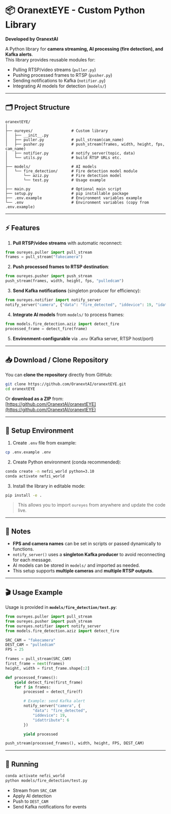 
# 📦 OranextEYE - Custom Python Library

**Developed by OranextAI**

A Python library for **camera streaming, AI processing (fire detection), and Kafka alerts**.  
This library provides reusable modules for:

- Pulling RTSP/video streams (`puller.py`)  
- Pushing processed frames to RTSP (`pusher.py`)  
- Sending notifications to Kafka (`notifier.py`)  
- Integrating AI models for detection (`models/`)  

---

## 🗂️ Project Structure

```
oranextEYE/
│
├── oureyes/                 # Custom library
│   ├── __init__.py
│   ├── puller.py            # pull_stream(cam_name)
│   ├── pusher.py            # push_stream(frames, width, height, fps, cam_name)
│   ├── notifier.py          # notify_server(topic, data)
│   └── utils.py             # build RTSP URLs etc.
│
├── models/                  # AI models
│   └── fire_detection/      # Fire detection model module
│       └── aziz.py          # Fire detection model
│       └── test.py          # Usage example
│
├── main.py                  # Optional main script
├── setup.py                 # pip installable package
├── .env.example             # Environment variables example
└── .env                     # Environment variables (copy from .env.example)
```

---

## ⚡ Features

1. **Pull RTSP/video streams** with automatic reconnect:  

```python
from oureyes.puller import pull_stream
frames = pull_stream("fakecamera")
```

2. **Push processed frames to RTSP destination**:  

```python
from oureyes.pusher import push_stream
push_stream(frames, width, height, fps, "pulledcam")
```

3. **Send Kafka notifications** (singleton producer for efficiency):  

```python
from oureyes.notifier import notify_server
notify_server("camera", {"data": "fire_detected", "iddevice": 19, "idattribute": 6})
```

4. **Integrate AI models** from `models/` to process frames:  

```python
from models.fire_detection.aziz import detect_fire
processed_frame = detect_fire(frame)
```

5. **Environment-configurable** via `.env` (Kafka server, RTSP host/port)

---

## 📥 Download / Clone Repository

You can **clone the repository** directly from GitHub:

```bash
git clone https://github.com/OranextAI/oranextEYE.git
cd oranextEYE
```

Or **download as a ZIP** from:  
[https://github.com/OranextAI/oranextEYE](https://github.com/OranextAI/oranextEYE)

---

## 🔧 Setup Environment

1. Create `.env` file from example:

```bash
cp .env.example .env
```

2. Create Python environment (conda recommended):

```bash
conda create -n nefzi_world python=3.10
conda activate nefzi_world
```

3. Install the library in editable mode:

```bash
pip install -e .
```

> This allows you to import `oureyes` from anywhere and update the code live.

---

## 📝 Notes

- **FPS and camera names** can be set in scripts or passed dynamically to functions.  
- `notify_server()` uses a **singleton Kafka producer** to avoid reconnecting for each message.  
- AI models can be stored in `models/` and imported as needed.  
- This setup supports **multiple cameras** and **multiple RTSP outputs**.  

---

## 🎬 Usage Example

Usage is provided in **`models/fire_detection/test.py`**:

```python
from oureyes.puller import pull_stream
from oureyes.pusher import push_stream
from oureyes.notifier import notify_server
from models.fire_detection.aziz import detect_fire

SRC_CAM = "fakecamera"
DEST_CAM = "pulledcam"
FPS = 25

frames = pull_stream(SRC_CAM)
first_frame = next(frames)
height, width = first_frame.shape[:2]

def processed_frames():
    yield detect_fire(first_frame)
    for f in frames:
        processed = detect_fire(f)

        # Example: send Kafka alert
        notify_server("camera", {
            "data": "fire_detected",
            "iddevice": 19,
            "idattribute": 6
        })

        yield processed

push_stream(processed_frames(), width, height, FPS, DEST_CAM)
```

---

## 🚀 Running

```bash
conda activate nefzi_world
python models/fire_detection/test.py
```

- Stream from `SRC_CAM`  
- Apply AI detection  
- Push to `DEST_CAM`  
- Send Kafka notifications for events
